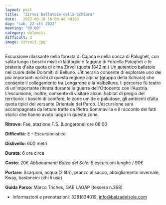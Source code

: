 ```yaml
---
layout: post
title:  "Zirvoi ballatoio della Schiara"
date:   2022-09-18 16:00:48 +0100
day: "sab, 22 ott 2022"
meeting: "08:00"
category: dolomiti
difficult: 3
image: zirvoi1.jpg
---
```

Escursione rilassante nella foresta di Cajada e nella conca di Palughét, con salita lungo i boschi misti di latifoglie e faggete di Forcella Palughét e le praterie d'alta quota di cima Zirvoi (quota 1842 m.) Un autentico ballatoio nel cuore delle Dolomiti di Belluno.
L'itinerario consente di esplorare uno dei più importanti valichi di questa regione alpina (gruppo della Schiara) che consente il collegamento tra Longarone e la Valbelluna. Il percorso fù teatro di un'importante ritirata durante le guerre dell'Ottocento con l'Austria.
L’escursione, inoltre, consente di visitare alcuni habitat di pregio del territorio: i boschi di conifere, le zone umide e paludose, gli ambienti d’alta quota tipici del versante Orientale del Parco.
L’escursione sarà accompagnata da letture tratte da Pietro Sommavilla e il racconto dei fatti storici che hanno avuto luogo in queste zone.

**Ritrovo:** Faè, stazione F.S. (Longarone) ore 08:00

**Difficoltà:** E - Escursionistico

**Dislivello:** 600 metri

**Durata:** 6 ore circa

**Costo:** 20€ 
*Abbonamenti Balza del Sole:* 5 escursioni lunghe / 90€

**Portare:** Scarponi, acqua (2 litri), pranzo al sacco, abbigliamento invernale, Kway, bastoncini (chi li usa)

**Guida Parco:** Marco Triches, GAE LAGAP (tessera n.368) 

+ Informazioni e prenotazioni: 3281834019, info@balzadelsole.com
